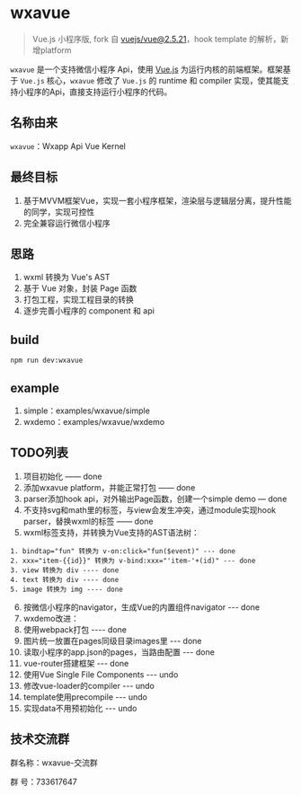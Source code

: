 


# wxavue
> Vue.js 小程序版, fork 自 [vuejs/vue@2.5.21](https://github.com/vuejs/vue)，hook template 的解析，新增platform

`wxavue` 是一个支持微信小程序 Api，使用 [Vue.js](https://vuejs.org) 为运行内核的前端框架。框架基于 `Vue.js` 核心，`wxavue` 修改了 `Vue.js` 的 runtime 和 compiler 实现，使其能支持小程序的Api，直接支持运行小程序的代码。

## 名称由来

`wxavue`：Wxapp Api Vue Kernel

## 最终目标

1. 基于MVVM框架Vue，实现一套小程序框架，渲染层与逻辑层分离，提升性能的同学，实现可控性
2. 完全兼容运行微信小程序

## 思路

1. wxml 转换为 Vue's AST
2. 基于 Vue 对象，封装 Page 函数
3. 打包工程，实现工程目录的转换
4. 逐步完善小程序的 component 和 api

## build
```shell
npm run dev:wxavue
```

## example
1. simple：examples/wxavue/simple
2. wxdemo：examples/wxavue/wxdemo

## TODO列表
1. 项目初始化  —— done
2. 添加wxavue platform，并能正常打包 —— done
3. parser添加hook api，对外输出Page函数，创建一个simple demo — done
4. 不支持svg和math里的标签，与view会发生冲突，通过module实现hook parser，替换wxml的标签 —— done
5. wxml标签支持，并转换为Vue支持的AST语法树：
  ```
  1. bindtap="fun" 转换为 v-on:click="fun($event)" --- done
  2. xxx="item-{{id}}" 转换为 v-bind:xxx="'item-'+(id)" --- done
  3. view 转换为 div ---- done
  4. text 转换为 div ---- done
  5. image 转换为 img ---- done
  ```
6. 按微信小程序的navigator，生成Vue的内置组件navigator --- done
7. wxdemo改进：
  1. 使用webpack打包 ---- done
  2. 图片统一放置在pages同级目录images里 --- done
  3. 读取小程序的app.json的pages，当路由配置 --- done
  4. vue-router搭建框架 --- done
  5. 使用Vue Single File Components --- undo
  6. 修改vue-loader的compiler --- undo
  7. template使用precompile --- undo
8. 实现data不用预初始化 --- undo

## 技术交流群

群名称：wxavue-交流群

群   号：733617647
